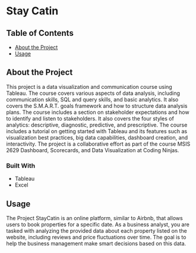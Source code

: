 # Stay Catin

<!-- Add a description of your project here -->

## Table of Contents
- [About the Project](#about-the-project)
- [Usage](#usage)


## About the Project

<!-- Add a description of your project here -->
This project is a data visualization and communication course using Tableau. The course covers various aspects of data analysis, including communication skills, SQL and query skills, and basic analytics. It also covers the S.M.A.R.T. goals framework and how to structure data analysis plans. The course includes a section on stakeholder expectations and how to identify and listen to stakeholders. It also covers the four styles of analytics: descriptive, diagnostic, predictive, and prescriptive. The course includes a tutorial on getting started with Tableau and its features such as visualization best practices, big data capabilities, dashboard creation, and interactivity. The project is a collaborative effort as part of the course MSIS 2629 Dashboard, Scorecards, and Data Visualization at Coding Ninjas.

### Built With

* Tableau
* Excel


## Usage

<!-- Add instructions on how to use the project -->
The Project StayCatin is an online platform, similar to Airbnb, that allows users to book properties for a specific date. As a business analyst, you are tasked with analyzing the provided data about each property listed on the website, including reviews and price fluctuations over time. The goal is to help the business management make smart decisions based on this data.

